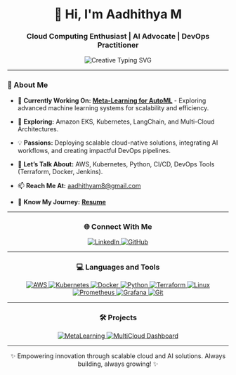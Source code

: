 <h1 align="center">👋 Hi, I'm Aadhithya M </h1>
<h3 align="center">Cloud Computing Enthusiast | AI Advocate | DevOps Practitioner</h3>

<div align="center">
  <img src="https://readme-typing-svg.herokuapp.com?font=Source+Code+Pro&weight=800&size=26&duration=1200&pause=500&color=FFD700&background=000000FF&center=true&vCenter=true&width=800&lines=🚀+Revolutionizing+Cloud+Solutions+with+Innovation;🤖+Harnessing+Automation+to+Scale+New+Heights;🌟+Unleashing+AI+to+Drive+Next-Gen+Breakthroughs;⚡+Crafting+Solutions+that+Redefine+Possibility!" alt="Creative Typing SVG" />









</div>

---

### 🚀 About Me
- 🔭 **Currently Working On:**
  **[Meta-Learning for AutoML](#)** - Exploring advanced machine learning systems for scalability and efficiency.

- 🌱 **Exploring:**
  Amazon EKS, Kubernetes, LangChain, and Multi-Cloud Architectures.

- 💡 **Passions:**
  Deploying scalable cloud-native solutions, integrating AI workflows, and creating impactful DevOps pipelines.

- 💬 **Let’s Talk About:**
  AWS, Kubernetes, Python, CI/CD, DevOps Tools (Terraform, Docker, Jenkins).

- 📫 **Reach Me At:**
  aadhithyam8@gmail.com

- 📄 **Know My Journey:**
  [**Resume**](#)

---

<h3 align="center">🌐 Connect With Me</h3>
<p align="center">
<a href="https://www.linkedin.com/in/aadhithya-manikandan-805164287/target="_blank">
<img src="https://img.shields.io/badge/LinkedIn-%230077B5.svg?style=for-the-badge&logo=linkedin&logoColor=white" alt="LinkedIn" />
</a>

<a href="https://github.com/Aadhi-nety" target="_blank">
<img src="https://img.shields.io/badge/GitHub-%23181717.svg?style=for-the-badge&logo=github&logoColor=white" alt="GitHub" />
</a>
</p>


---

<h3 align="center">💻 Languages and Tools</h3>
<p align="center">
  <a href="https://aws.amazon.com/" target="_blank">
    <img src="https://img.shields.io/badge/AWS-%23FF9900.svg?style=for-the-badge&logo=amazon-aws&logoColor=white" alt="AWS" />
  </a>
  <a href="https://kubernetes.io/" target="_blank">
    <img src="https://img.shields.io/badge/Kubernetes-%23326CE5.svg?style=for-the-badge&logo=kubernetes&logoColor=white" alt="Kubernetes" />
  </a>
  <a href="https://www.docker.com/" target="_blank">
    <img src="https://img.shields.io/badge/Docker-%232496ED.svg?style=for-the-badge&logo=docker&logoColor=white" alt="Docker" />
  </a>
  <a href="https://www.python.org" target="_blank">
    <img src="https://img.shields.io/badge/Python-%233776AB.svg?style=for-the-badge&logo=python&logoColor=white" alt="Python" />
  </a>
  <a href="https://www.terraform.io/" target="_blank">
    <img src="https://img.shields.io/badge/Terraform-%23623CE4.svg?style=for-the-badge&logo=terraform&logoColor=white" alt="Terraform" />
  </a>
  <a href="https://www.linux.org/" target="_blank">
    <img src="https://img.shields.io/badge/Linux-%23FCC624.svg?style=for-the-badge&logo=linux&logoColor=black" alt="Linux" />
  </a>
  <a href="https://prometheus.io/" target="_blank">
    <img src="https://img.shields.io/badge/Prometheus-%23E6522C.svg?style=for-the-badge&logo=prometheus&logoColor=white" alt="Prometheus" />
  </a>
  <a href="https://grafana.com/" target="_blank">
    <img src="https://img.shields.io/badge/Grafana-%23F46800.svg?style=for-the-badge&logo=grafana&logoColor=white" alt="Grafana" />
  </a>
  <a href="https://git-scm.com/" target="_blank">
    <img src="https://img.shields.io/badge/Git-%23F05032.svg?style=for-the-badge&logo=git&logoColor=white" alt="Git" />
  </a>
</p>

---

<h3 align="center">🛠️ Projects</h3>
<div align="center">
  <a href="#project-1">
    <img src="https://img.shields.io/badge/MetaLearning-AutoML-%23326CE5.svg?style=for-the-badge" alt="MetaLearning" />
  </a>
  <a href="#project-2">
    <img src="https://img.shields.io/badge/MultiCloud-Dashboard-%23FF9900.svg?style=for-the-badge" alt="MultiCloud Dashboard" />
  </a>
  

---



<p align="center">✨ Empowering innovation through scalable cloud and AI solutions. Always building, always growing! ✨</p>
